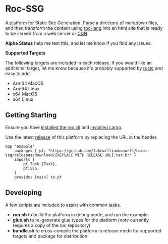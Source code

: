 # Roc-SSG

A platform for Static Site Generation. Parse a directory of markdown files, and then transform the content using [roc-lang](https://www.roc-lang.org) into an html site that is ready to be served from a web server or [CDN](https://en.wikipedia.org/wiki/Content_delivery_network).

**Alpha Status** help me test this, and let me know if you find any issues.

**Supported Targets** 

The following targets are included in each release. If you would like an additional target, let me know because it's probably supported by [rustc](https://doc.rust-lang.org/beta/rustc/platform-support.html) and easy to add. 

- Arm64 MacOS
- Arm64 Linux
- x64 MacOS
- x64 Linux

## Getting Starting

Ensure you have [installed the roc cli](https://www.roc-lang.org/install) and [installed cargo](https://doc.rust-lang.org/cargo/getting-started/installation.html).

Use the latest [release](https://github.com/lukewilliamboswell/basic-ssg/releases) of this platform by replacing the URL in the header.

```roc
app "example"
    packages { pf: "https://github.com/lukewilliamboswell/basic-ssg/releases/download/[REPLACE WITH RELEASE URL].tar.br" }
    imports [
        pf.Task.{Task},
        pf.SSG,
    ]
    provides [main] to pf
```

## Developing

A few scripts are included to assist with common tasks.

- **run.sh** to build the platform in debug mode, and run the example
- **glue.sh** to re-generate glue types for the platform (note currently requires a copy of the roc repository)
- **bundle.sh** to cross-compile the platform in release mode for supported targets and package for distribution